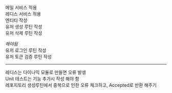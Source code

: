 메일 서비스 적용  
레디스 서비스 적용  
엔티티 작성  
유저 생성 루틴 작성  
유저 삭제 루틴 작성  

*해야됨*  
유저 로그인 루틴 작성  
유저 토큰 검증 루틴 작성  

--------------------------  
레디스는 다이나믹 모듈로 만들면 오류 발생  
Unit 테스트는 기능 추가시 작성 해야 함  
레포지토리 생성루틴에서 중복으로 인한 오류 체크하고, Accepted로 반환 해주기  